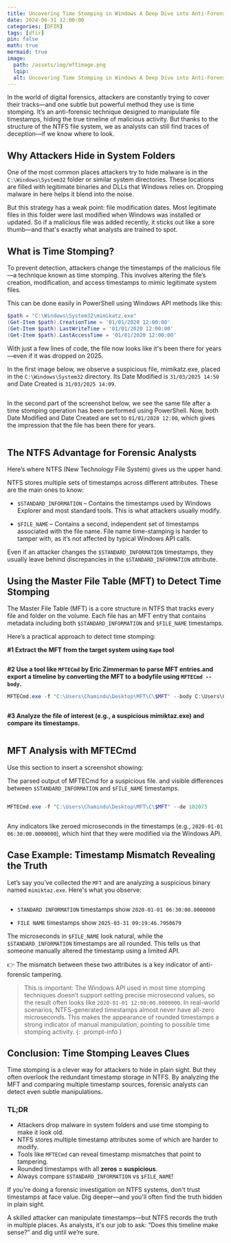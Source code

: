 ```yaml
---
title: Uncovering Time Stomping in Windows A Deep Dive into Anti-Forensics with NTFS
date: 2024-06-31 12:00:00
categories: [DFIR]
tags: [dfir]
pin: false
math: true
mermaid: true
image:
  path: /assets/img/mftimage.png
  lqip:
  alt: Uncovering Time Stomping in Windows A Deep Dive into Anti-Forensics with NTFS
---
```


In the world of digital forensics, attackers are constantly trying to cover their tracks—and one subtle but powerful method they use is time stomping. It’s an anti-forensic technique designed to manipulate file timestamps, hiding the true timeline of malicious activity. But thanks to the structure of the NTFS file system, we as analysts can still find traces of deception—if we know where to look.

## Why Attackers Hide in System Folders

One of the most common places attackers try to hide malware is in the `C:\Windows\System32` folder or similar system directories. These locations are filled with legitimate binaries and DLLs that Windows relies on. Dropping malware in here helps it blend into the noise.

But this strategy has a weak point: file modification dates. Most legitimate files in this folder were last modified when Windows was installed or updated. So if a malicious file was added recently, it sticks out like a sore thumb—and that's exactly what analysts are trained to spot.

## What is Time Stomping?

To prevent detection, attackers change the timestamps of the malicious file—a technique known as time stomping. This involves altering the file’s creation, modification, and access timestamps to mimic legitimate system files.

This can be done easily in PowerShell using Windows API methods like this:

```powershell
$path = "C:\Windows\System32\mimikatz.exe"
(Get-Item $path).CreationTime = '01/01/2020 12:00:00'
(Get-Item $path).LastWriteTime = '01/01/2020 12:00:00'
(Get-Item $path).LastAccessTime = '01/01/2020 12:00:00'
```

With just a few lines of code, the file now looks like it's been there for years—even if it was dropped on 2025.

In the first image below, we observe a suspicious file, mimikatz.exe, placed in the `C:\Windows\System32` directory. Its Date Modified is `31/03/2025 14:50` and Date Created is `31/03/2025 14:09`. 

<img src="/assets/img/mft1.png" alt="" />

In the second part of the screenshot below, we see the same file after a time stomping operation has been performed using PowerShell. Now, both Date Modified and Date Created are set to `01/01/2020 12:00`, which gives the impression that the file has been there for years.

<img src="/assets/img/mft2.png" alt="" />

## The NTFS Advantage for Forensic Analysts

Here’s where NTFS (New Technology File System) gives us the upper hand.

NTFS stores multiple sets of timestamps across different attributes. These are the main ones to know:

- `$STANDARD_INFORMATION` – Contains the timestamps used by Windows Explorer and most standard tools. This is what attackers usually modify.

- `$FILE_NAME` – Contains a second, independent set of timestamps associated with the file name. File name time-stamping is harder to tamper with, as it’s not affected by typical Windows API calls.

Even if an attacker changes the `$STANDARD_INFORMATION` timestamps, they usually leave behind discrepancies in the `$STANDARD_INFORMATION` attribute.

## Using the Master File Table (MFT) to Detect Time Stomping

The Master File Table (MFT) is a core structure in NTFS that tracks every file and folder on the volume. Each file has an MFT entry that contains metadata including both `$STANDARD_INFORMATION` and `$FILE_NAME` timestamps.

Here’s a practical approach to detect time stomping:

**#1 Extract the MFT from the target system using `Kape` tool**

<img src="/assets/img/mft.png" alt="" />

**#2 Use a tool like `MFTECmd` by Eric Zimmerman to parse MFT entries.and export a timeline by converting the MFT to a bodyfile using `MFTECmd --body`.**

```powershell
MFTECmd.exe -f "C:\Users\Chamindu\Desktop\MFT\C\$MFT" --body C:\Users\Chamindu\Desktop\MFT\C --bodyf mft.body --blf --bdl C
```

<img src="/assets/img/mft-2.png" alt="" />

**#3 Analyze the file of interest (e.g., a suspicious mimiktaz.exe) and compare its timestamps.**

<img src="/assets/img/mft-3.png" alt="" />

## MFT Analysis with MFTECmd

Use this section to insert a screenshot showing:

The parsed output of MFTECmd for a suspicious file. and visible differences between `$STANDARD_INFORMATION` and `$FILE_NAME` timestamps.

<img src="/assets/img/mft-4.png" alt="" />

```powershell
MFTECmd.exe -f "C:\Users\Chamindu\Desktop\MFT\C\$MFT" --de 102073
```

<img src="/assets/img/mft-5.png" alt="" />

Any indicators like zeroed microseconds in the timestamps (e.g., `2020-01-01 06:30:00.0000000`), which hint that they were modified via the Windows API.

## Case Example: Timestamp Mismatch Revealing the Truth

Let’s say you’ve collected the `MFT` and are analyzing a suspicious binary named `mimiktaz.exe`. Here's what you observe:

<img src="/assets/img/mft-4.png" alt="" />

- `STANDARD INFORMATION` timestamps show `2020-01-01 06:30:00.0000000`

- `FILE NAME` timestamps show `2025-03-31 09:19:46.7950679`

The microseconds in `$FILE_NAME` look natural, while the `$STANDARD_INFORMATION` timestamps are all rounded. This tells us that someone manually altered the timestamp using a limited API.

👉 The mismatch between these two attributes is a key indicator of anti-forensic tampering.


> This is important: The Windows API used in most time stomping techniques doesn’t support setting precise microsecond values, so the result often looks like `2020-01-01 12:00:00.0000000`.
In real-world scenarios, NTFS-generated timestamps almost never have all-zero microseconds. This makes the appearance of rounded timestamps a strong indicator of manual manipulation, pointing to possible time stomping activity.
{: .prompt-info }

## Conclusion: Time Stomping Leaves Clues
Time stomping is a clever way for attackers to hide in plain sight. But they often overlook the redundant timestamp storage in NTFS. By analyzing the MFT and comparing multiple timestamp sources, forensic analysts can detect even subtle manipulations.

### TL;DR
- Attackers drop malware in system folders and use time stomping to make it look old.
- NTFS stores multiple timestamp attributes some of which are harder to modify.
- Tools like `MFTECmd` can reveal timestamp mismatches that point to tampering.
- Rounded timestamps with all **zeros = suspicious**.
- Always compare `$STANDARD_INFORMATION` vs `$FILE_NAME`!

If you're doing a forensic investigation on NTFS systems, don't trust timestamps at face value. Dig deeper—and you'll often find the truth hidden in plain sight.

A skilled attacker can manipulate timestamps—but NTFS records the truth in multiple places. As analysts, it's our job to ask: “Does this timeline make sense?” and dig until we’re sure.
